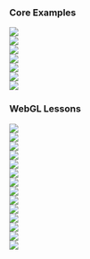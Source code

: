 ### Core Examples

<div>
  <div class="thumb">
    <div class="bg-black" data-title="Cubemap">
      <a href="#/examples/showcases/cubemap">
        <img src="images/example-cubemap.jpg" />
      </a>
    </div>
  </div>
  <div class="thumb">
    <div class="bg-black" data-title="Fragment">
      <a href="#/examples/showcases/fragment">
        <img src="images/example-fragment.jpg" />
      </a>
    </div>
  </div>
  <div class="thumb">
    <div class="bg-black" data-title="Instancing">
      <a href="#/examples/showcases/instancing">
        <img src="images/example-instancing.jpg" />
      </a>
    </div>
  </div>
  <div class="thumb">
    <div class="bg-black" data-title="Mandelbrot">
      <a href="#/examples/showcases/mandelbrot">
        <img src="images/example-mandelbrot.jpg" />
      </a>
    </div>
  </div>
  <div class="thumb">
    <div class="bg-black" data-title="Picking">
      <a href="#/examples/showcases/picking">
        <img src="images/example-picking.jpg" />
      </a>
    </div>
  </div>
  <div class="thumb">
    <div class="bg-black" data-title="Shadowmap">
      <a href="#/examples/showcases/shadowmap">
        <img src="images/example-shadowmap.jpg" />
      </a>
    </div>
  </div>
  <div class="thumb">
    <div class="bg-black" data-title="Transform Feedback">
      <a href="#/examples/showcases/transform-feedback">
        <img src="images/example-transform-feedback.jpg" />
      </a>
    </div>
  </div>
</div>

### WebGL Lessons

<div>
  <div class="thumb">
    <div class="bg-black" data-name="Lesson 01" data-title="Drawing">
      <a href="#/examples/webgl-lessons/lesson-01-drawing">
        <img src="images/lesson-1.png" />
      </a>
    </div>
  </div>
  <div class="thumb">
    <div class="bg-black" data-name="Lesson 02" data-title="Color">
      <a href="#/examples/webgl-lessons/lesson-02-color">
        <img src="images/lesson-2.png" />
      </a>
    </div>
  </div>
  <div class="thumb">
    <div class="bg-black" data-name="Lesson 03" data-title="Movement">
      <a href="#/examples/webgl-lessons/lesson-03-movement">
        <img src="images/lesson-3.png" />
      </a>
    </div>
  </div>
  <div class="thumb">
    <div class="bg-black" data-name="Lesson 04" data-title="3D Objects">
      <a href="#/examples/webgl-lessons/lesson-04-3d-objects">
        <img src="images/lesson-4.png" />
      </a>
    </div>
  </div>
  <div class="thumb">
    <div class="bg-black" data-name="Lesson 05" data-title="Textures">
      <a href="#/examples/webgl-lessons/lesson-05-textures">
        <img src="images/lesson-5.png" />
      </a>
    </div>
  </div>
  <div class="thumb">
    <div class="bg-black" data-name="Lesson 06" data-title="Texture Filters">
      <a href="#/examples/webgl-lessons/lesson-06-texture-filters">
        <img src="images/lesson-6.png" />
      </a>
    </div>
  </div>
  <div class="thumb">
    <div class="bg-black" data-name="Lesson 07" data-title="Lighting">
      <a href="#/examples/webgl-lessons/lesson-07-lighting">
        <img src="images/lesson-7.png" />
      </a>
    </div>
  </div>
  <div class="thumb">
    <div class="bg-black" data-name="Lesson 08" data-title="Transparency">
      <a href="#/examples/webgl-lessons/lesson-08-transparency">
        <img src="images/lesson-8.png" />
      </a>
    </div>
  </div>
  <div class="thumb">
    <div class="bg-black" data-name="Lesson 09" data-title="Moving Objects">
      <a href="#/examples/webgl-lessons/lesson-09-moving-objects">
        <img src="images/lesson-9.png" />
      </a>
    </div>
  </div>
    <div class="thumb">
    <div class="bg-black" data-name="Lesson 10" data-title="3D World">
      <a href="#/examples/webgl-lessons/lesson-10-3d-world">
        <img src="images/lesson-10.png" />
      </a>
    </div>
  </div>
    <div class="thumb">
    <div class="bg-black" data-name="Lesson 11" data-title="Sphere">
      <a href="#/examples/webgl-lessons/lesson-11-sphere">
        <img src="images/lesson-11.png" />
      </a>
    </div>
  </div>
    <div class="thumb">
    <div class="bg-black" data-name="Lesson 12" data-title="Point Lighting">
      <a href="#/examples/webgl-lessons/lesson-12-point-lighting">
        <img src="images/lesson-12.png" />
      </a>
    </div>
  </div>
    <div class="thumb">
    <div class="bg-black" data-name="Lesson 13" data-title="Per-Fragment Lighting">
      <a href="#/examples/webgl-lessons/lesson-13-per-fragment-lighting">
        <img src="images/lesson-13.png" />
      </a>
    </div>
  </div>
  <div class="thumb">
    <div class="bg-black" data-name="Lesson 16" data-title="Render To Texture">
      <a href="#/examples/webgl-lessons/lesson-16-render-texture">
        <img src="images/lesson-16.png" />
      </a>
    </div>
  </div>
</div>
